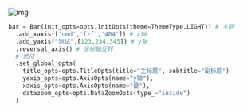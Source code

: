 <!--
title: 24-PyEcharts
sort:
-->

![img](https://user-images.githubusercontent.com/19553554/57307650-8a4d0280-7117-11e9-921f-69b8e9c5e4aa.png)

```python
bar = Bar(init_opts=opts.InitOpts(theme=ThemeType.LIGHT)) # 主题
  .add_xaxis(['nmd','fzf','404']) # x轴
  .add_yaxis("测试",[123,234,345]) # y轴
  .reversal_axis() # 坐标轴反转
  # 选项
  .set_global_opts(
    title_opts=opts.TitleOpts(title="主标题", subtitle="副标题")
    yaxis_opts=opts.AxisOpts(name="y轴"),
    xaxis_opts=opts.AxisOpts(name="量"),
    datazoom_opts=opts.DataZoomOpts(type_="inside")
  )
```
